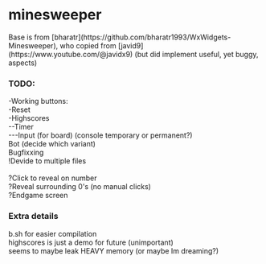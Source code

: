 # minesweeper

<p>Base is from [bharatr](https://github.com/bharatr1993/WxWidgets-Minesweeper), who copied from [javid9](https://www.youtube.com/@javidx9) (but did implement useful, yet buggy, aspects)</p>

### TODO:
<p>-Working buttons:<br>
	-Reset<br>
	-Highscores<br>
--Timer<br>
---Input (for board) (console temporary or permanent?)<br>
Bot (decide which variant)<br>
Bugfixxing<br>
!Devide to multiple files<br><br>
?Click to reveal on number<br>
?Reveal surrounding 0's (no manual clicks)<br>
?Endgame screen</p>

### Extra details
<p>b.sh for easier compilation<br>
highscores is just a demo for future (unimportant)<br>
seems to maybe leak HEAVY memory (or maybe Im dreaming?)</p>
